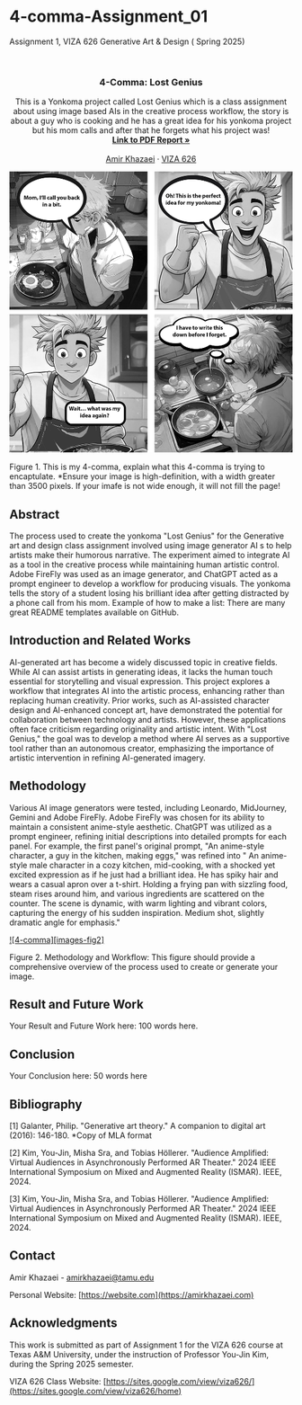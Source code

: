 # 4-comma-Assignment_01
Assignment 1, VIZA 626 Generative Art &amp; Design ( Spring 2025)


<!-- Improved compatibility of back to top link: See: https://github.com/othneildrew/Best-README-Template/pull/73 -->
<a id="readme-top"></a>

<!-- PROJECT SHIELDS -->
<!--
*** I'm using markdown "reference style" links for readability.
*** Reference links are enclosed in brackets [ ] instead of parentheses ( ).
*** See the bottom of this document for the declaration of the reference variables
*** for contributors-url, forks-url, etc. This is an optional, concise syntax you may use.
*** https://www.markdownguide.org/basic-syntax/#reference-style-links
-->




<!-- PROJECT LOGO -->
<br />
<div align="center">
  </a>

  <h3 align="center">4-Comma: Lost Genius</h3>

  <p align="center">
    This is a Yonkoma project called Lost Genius which is a class assignment about using image based AIs in the creative process workflow, the story is about a guy who is cooking and he has a great idea for his yonkoma project but his mom calls and after that he forgets what his project was!
    <br />
    <a href="https://github.com/yujnkm/4-comma-Assignment_01/blob/main/pdf/Reality-Distortion-Room-ISMAR-23.pdf"><strong>Link to PDF Report »</strong></a>
    <br />
    <br />
    <a href="https://website.com">Amir Khazaei</a>
    &middot;
    <a href="https://sites.google.com/view/viza626/home">VIZA 626</a>
  </p>
</div>

[![4-comma][images-fig1]](https://example.com)

Figure 1. This is my 4-comma, explain what this 4-comma is trying to encaptulate. *Ensure your image is high-definition, with a width greater than 3500 pixels. If your imafe is not wide enough, it will not fill the page!

<!-- Abstract -->
## Abstract
The process used to create the yonkoma "Lost Genius" for the Generative art and design class assignment  involved using image generator AI s to help artists make their humorous narrative. The experiment aimed to integrate AI as a tool in the creative process while maintaining human artistic control. Adobe FireFly was used as an image generator, and ChatGPT acted as a prompt engineer to develop a workflow for producing visuals. The yonkoma tells the story of a student losing his brilliant idea after getting distracted by a phone call from his mom.
Example of how to make a list:
There are many great README templates available on GitHub.


<!-- Introduction and Related Works -->
## Introduction and Related Works

AI-generated art has become a widely discussed topic in creative fields. While AI can assist artists in generating ideas, it lacks the human touch essential for storytelling and visual expression. This project explores a workflow that integrates AI into the artistic process, enhancing rather than replacing human creativity. Prior works, such as AI-assisted character design and AI-enhanced concept art, have demonstrated the potential for collaboration between technology and artists. However, these applications often face criticism regarding originality and artistic intent. With "Lost Genius," the goal was to develop a method where AI serves as a supportive tool rather than an autonomous creator, emphasizing the importance of artistic intervention in refining AI-generated imagery.


## Methodology

Various AI image generators were tested, including Leonardo, MidJourney, Gemini and Adobe FireFly. Adobe FireFly was chosen for its ability to maintain a consistent anime-style aesthetic. ChatGPT was utilized as a prompt engineer, refining initial descriptions into detailed prompts for each panel. For example, the first panel's original prompt, "An anime-style character, a guy in the kitchen, making eggs," was refined into " An anime-style male character in a cozy kitchen, mid-cooking, with a shocked yet excited expression as if he just had a brilliant idea. He has spiky hair and wears a casual apron over a t-shirt. Holding a frying pan with sizzling food, steam rises around him, and various ingredients are scattered on the counter. The scene is dynamic, with warm lighting and vibrant colors, capturing the energy of his sudden inspiration. Medium shot, slightly dramatic angle for emphasis."

[![4-comma][images-fig2]](https://example.com)

Figure 2. Methodology and Workflow: This figure should provide a comprehensive overview of the process used to create or generate your image.

## Result and Future Work
Your Result and Future Work here: 100 words here.

## Conclusion
Your Conclusion here: 50 words here

<!-- Bibliography -->
## Bibliography 
[1] Galanter, Philip. "Generative art theory." A companion to digital art (2016): 146-180. *Copy of MLA format

[2] Kim, You-Jin, Misha Sra, and Tobias Höllerer. "Audience Amplified: Virtual Audiences in Asynchronously Performed AR Theater." 2024 IEEE International Symposium on Mixed and Augmented Reality (ISMAR). IEEE, 2024.

[3] Kim, You-Jin, Misha Sra, and Tobias Höllerer. "Audience Amplified: Virtual Audiences in Asynchronously Performed AR Theater." 2024 IEEE International Symposium on Mixed and Augmented Reality (ISMAR). IEEE, 2024. 



<!-- CONTACT -->
## Contact

Amir Khazaei - amirkhazaei@tamu.edu

Personal Website: [https://website.com](https://amirkhazaei.com)




<!-- ACKNOWLEDGMENTS -->
## Acknowledgments

This work is submitted as part of Assignment 1 for the VIZA 626 course at Texas A&M University, under the instruction of Professor You-Jin Kim, during the Spring 2025 semester.

VIZA 626 Class Website: [https://sites.google.com/view/viza626/](https://sites.google.com/view/viza626/home)

<!-- MARKDOWN LINKS & IMAGES -->
<!-- https://www.markdownguide.org/basic-syntax/#reference-style-links -->
[contributors-shield]: https://img.shields.io/github/contributors/othneildrew/Best-README-Template.svg?style=for-the-badge
[contributors-url]: https://github.com/othneildrew/Best-README-Template/graphs/contributors
[forks-shield]: https://img.shields.io/github/forks/othneildrew/Best-README-Template.svg?style=for-the-badge
[forks-url]: https://github.com/othneildrew/Best-README-Template/network/members
[stars-shield]: https://img.shields.io/github/stars/othneildrew/Best-README-Template.svg?style=for-the-badge
[stars-url]: https://github.com/othneildrew/Best-README-Template/stargazers
[issues-shield]: https://img.shields.io/github/issues/othneildrew/Best-README-Template.svg?style=for-the-badge
[issues-url]: https://github.com/othneildrew/Best-README-Template/issues
[license-shield]: https://img.shields.io/github/license/othneildrew/Best-README-Template.svg?style=for-the-badge
[license-url]: https://github.com/othneildrew/Best-README-Template/blob/master/LICENSE.txt
[linkedin-shield]: https://img.shields.io/badge/-LinkedIn-black.svg?style=for-the-badge&logo=linkedin&colorB=555
[linkedin-url]: https://linkedin.com/in/othneildrew
[product-screenshot]: images/screenshot.png
[images-fig1]: images/Fig1.png
[images-fig3]: images/Fig2.png
[Next.js]: https://img.shields.io/badge/next.js-000000?style=for-the-badge&logo=nextdotjs&logoColor=white
[Next-url]: https://nextjs.org/
[React.js]: https://img.shields.io/badge/React-20232A?style=for-the-badge&logo=react&logoColor=61DAFB
[React-url]: https://reactjs.org/
[Vue.js]: https://img.shields.io/badge/Vue.js-35495E?style=for-the-badge&logo=vuedotjs&logoColor=4FC08D
[Vue-url]: https://vuejs.org/
[Angular.io]: https://img.shields.io/badge/Angular-DD0031?style=for-the-badge&logo=angular&logoColor=white
[Angular-url]: https://angular.io/
[Svelte.dev]: https://img.shields.io/badge/Svelte-4A4A55?style=for-the-badge&logo=svelte&logoColor=FF3E00
[Svelte-url]: https://svelte.dev/
[Laravel.com]: https://img.shields.io/badge/Laravel-FF2D20?style=for-the-badge&logo=laravel&logoColor=white
[Laravel-url]: https://laravel.com
[Bootstrap.com]: https://img.shields.io/badge/Bootstrap-563D7C?style=for-the-badge&logo=bootstrap&logoColor=white
[Bootstrap-url]: https://getbootstrap.com
[JQuery.com]: https://img.shields.io/badge/jQuery-0769AD?style=for-the-badge&logo=jquery&logoColor=white
[JQuery-url]: https://jquery.com 

